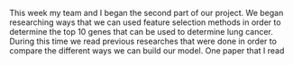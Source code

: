 This week my team and I began the second part of our project.  We began researching ways that we can used feature selection methods in order to determine the top 10 genes that can be used to determine lung cancer. During this time we read previous researches that were done in order to compare the different ways we can build our model. One paper that I read 
